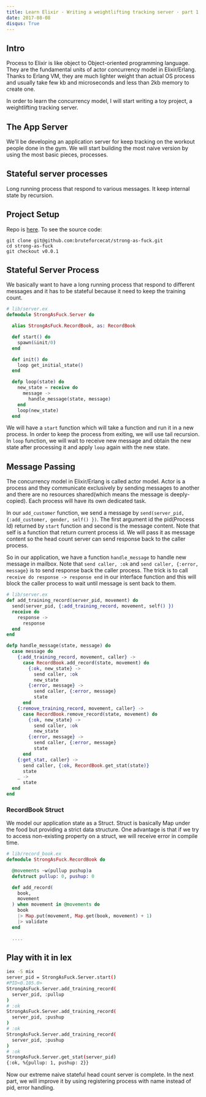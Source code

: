 ```yaml
---
title: Learn Elixir - Writing a weightlifting tracking server - part 1 - processes
date: 2017-08-08
disqus: True
---
```


## Intro
Process to Elixir is like object to Object-oriented programming language. They are the fundamental units of actor concurrency model in Elixir/Erlang. Thanks to Erlang VM, they are much lighter weight than actual OS process and usually take few kb and microseconds and less than 2kb memory to create one.

In order to learn the concurrency model, I will start writing a toy project, a weightlifting tracking server.

## The App Server
We'll be developing an application server for keep tracking on the workout people done in the gym. We will start building the most naive version by using the most basic pieces, processes.

## Stateful server processes
Long running process that respond to various messages. It keep internal state by recursion.

## Project Setup
Repo is [here](https://github.com/bruteforcecat/strong-as-fuck). To see the source code:

```
git clone git@github.com:bruteforcecat/strong-as-fuck.git
cd strong-as-fuck
git checkout v0.0.1
```

## Stateful Server Process
We basically want to have a long running process that respond to different messages and it has to be stateful because it need to keep the training count.

```elixir
# lib/server.ex
defmodule StrongAsFuck.Server do

  alias StrongAsFuck.RecordBook, as: RecordBook

  def start() do
    spawn(&init/0)
  end

  def init() do
    loop get_initial_state()
  end

  defp loop(state) do
    new_state = receive do
      message ->
        handle_message(state, message)
    end
    loop(new_state)
  end
```

We will have a `start` function which will take a function and run it in a new process. In order to keep the process from exiting, we will use tail recursion. In `loop` function, we will wait to receive new message and obtain the new state after processing it and apply `loop` again with the new state.

## Message Passing
The concurrency model in Elixir/Erlang is called actor model. Actor is a process and they communicate exclusively by sending messages to another and there are no resources shared(which means the message is deeply-copied). Each process will have its own dedicated task.

In our `add_customer` function, we send a message by `send(server_pid, {:add_customer, gender, self() })`. The first argument id the pid(Process Id) returned by `start` function and second is the message content. Note that self is a function that return current process id. We will pass it as message content so the head count server can send response back to the caller process.

So in our application, we have a function `handle_message` to handle new message in mailbox. Note that `send caller, :ok` and `send caller, {:error, message}` is to send response back the caller process. The trick is to call `receive do response -> response end` in our interface function and this will block the caller process to wait until message is sent back to them.

```elixir
# lib/server.ex
def add_training_record(server_pid, movement) do
  send(server_pid, {:add_training_record, movement, self() })
  receive do
    response ->
      response
  end
end

defp handle_message(state, message) do
  case message do
    {:add_training_record, movement, caller} ->
      case RecordBook.add_record(state, movement) do
        {:ok, new_state} ->
          send caller, :ok
          new_state
        {:error, message} ->
          send caller, {:error, message}
          state
      end
    {:remove_training_record, movement, caller} ->
      case RecordBook.remove_record(state, movement) do
        {:ok, new_state} ->
          send caller, :ok
          new_state
        {:error, message} ->
          send caller, {:error, message}
          state
      end
    {:get_stat, caller} ->
      send caller, {:ok, RecordBook.get_stat(state)}
      state
    _ ->
      state
  end
end
```

### RecordBook Struct
We model our application state as a Struct. Struct is basically Map under the food but providing a strict data structure. One advantage is that if we try to access non-existing property on a struct, we will receive error in compile time.

```Elixir
# lib/record_book.ex
defmodule StrongAsFuck.RecordBook do

  @movements ~w(pullup pushup)a
  defstruct pullup: 0, pushup: 0

  def add_record(
    book,
    movement
  ) when movement in @movements do
    book
    |> Map.put(movement, Map.get(book, movement) + 1)
    |> validate
  end

  ....
```

## Play with it in Iex
```sh
iex -S mix
server_pid = StrongAsFuck.Server.start()
#PID<0.105.0>
StrongAsFuck.Server.add_training_record(
  server_pid, :pullup
)
# :ok
StrongAsFuck.Server.add_training_record(
  server_pid, :pushup
)
# :ok
StrongAsFuck.Server.add_training_record(
  server_pid, :pushup
)
# :ok
StrongAsFuck.Server.get_stat(server_pid)
{:ok, %{pullup: 1, pushup: 2}}
```

Now our extreme naive stateful head count server is complete. In the next part, we will improve it by using registering process with name instead of pid, error handling.
